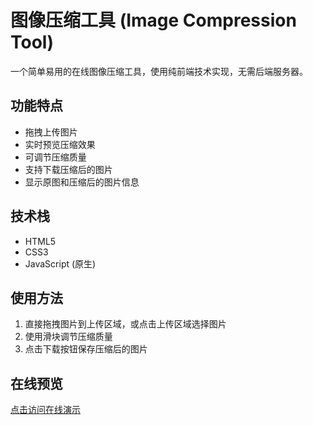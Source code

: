 # 图像压缩工具 (Image Compression Tool)

一个简单易用的在线图像压缩工具，使用纯前端技术实现，无需后端服务器。

## 功能特点

- 拖拽上传图片
- 实时预览压缩效果
- 可调节压缩质量
- 支持下载压缩后的图片
- 显示原图和压缩后的图片信息

## 技术栈

- HTML5
- CSS3
- JavaScript (原生)

## 使用方法

1. 直接拖拽图片到上传区域，或点击上传区域选择图片
2. 使用滑块调节压缩质量
3. 点击下载按钮保存压缩后的图片

## 在线预览

[点击访问在线演示](https://sailor520.github.io/picgame/)